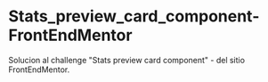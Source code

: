 # Stats_preview_card_component-FrontEndMentor
Solucion al challenge "Stats preview card component" - del sitio FrontEndMentor.
